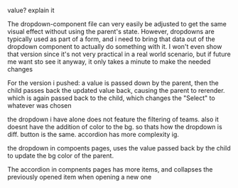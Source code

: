 value? explain it

The dropdown-component file can very easily be adjusted to get the same visual effect without using the parent's state. However, dropdowns are typically used as part of a form, and i need to bring that data out of the dropdown component to actually do something with it. I won't even show that version since it's not very practical in a real world scenario, but if future me want sto see it anyway, it only takes a minute to make the needed changes

For the version i pushed:
a value is passed down by the parent, then the child passes back the updated value back, causing the parent to rerender. which is again passed back to the child, which changes the "Select" to whatever was chosen




the dropdown i have alone does not feature the filtering of teams. also it doesnt have the addition of color to the bg. so thats how the dropdown is diff. button is the same. accordion has more complexity ig.

the dropdown in compoents pages, uses the value passed back by the child to update the bg color of the parent. 

The accordion in compnents pages has more items, and collapses the previously opened item when opening a new one